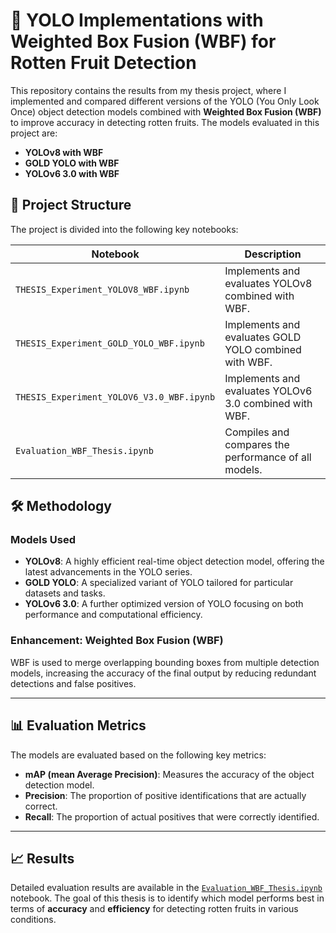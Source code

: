 
# 🍎 YOLO Implementations with Weighted Box Fusion (WBF) for Rotten Fruit Detection

This repository contains the results from my thesis project, where I implemented and compared different versions of the YOLO (You Only Look Once) object detection models combined with **Weighted Box Fusion (WBF)** to improve accuracy in detecting rotten fruits. The models evaluated in this project are:

- **YOLOv8 with WBF**
- **GOLD YOLO with WBF**
- **YOLOv6 3.0 with WBF**

## 🚀 Project Structure

The project is divided into the following key notebooks:

| Notebook | Description |
|----------|-------------|
| `THESIS_Experiment_YOLOV8_WBF.ipynb` | Implements and evaluates YOLOv8 combined with WBF. |
| `THESIS_Experiment_GOLD_YOLO_WBF.ipynb` | Implements and evaluates GOLD YOLO combined with WBF. |
| `THESIS_Experiment_YOLOV6_V3.0_WBF.ipynb` | Implements and evaluates YOLOv6 3.0 combined with WBF. |
| `Evaluation_WBF_Thesis.ipynb` | Compiles and compares the performance of all models. |

## 🛠️ Methodology

### Models Used
- **YOLOv8**: A highly efficient real-time object detection model, offering the latest advancements in the YOLO series.
- **GOLD YOLO**: A specialized variant of YOLO tailored for particular datasets and tasks.
- **YOLOv6 3.0**: A further optimized version of YOLO focusing on both performance and computational efficiency.

### Enhancement: **Weighted Box Fusion (WBF)**
WBF is used to merge overlapping bounding boxes from multiple detection models, increasing the accuracy of the final output by reducing redundant detections and false positives.

---

## 📊 Evaluation Metrics

The models are evaluated based on the following key metrics:

- **mAP (mean Average Precision)**: Measures the accuracy of the object detection model.
- **Precision**: The proportion of positive identifications that are actually correct.
- **Recall**: The proportion of actual positives that were correctly identified.

---

## 📈 Results

Detailed evaluation results are available in the [`Evaluation_WBF_Thesis.ipynb`](./Evaluation_WBF_Thesis.ipynb) notebook. The goal of this thesis is to identify which model performs best in terms of **accuracy** and **efficiency** for detecting rotten fruits in various conditions.
